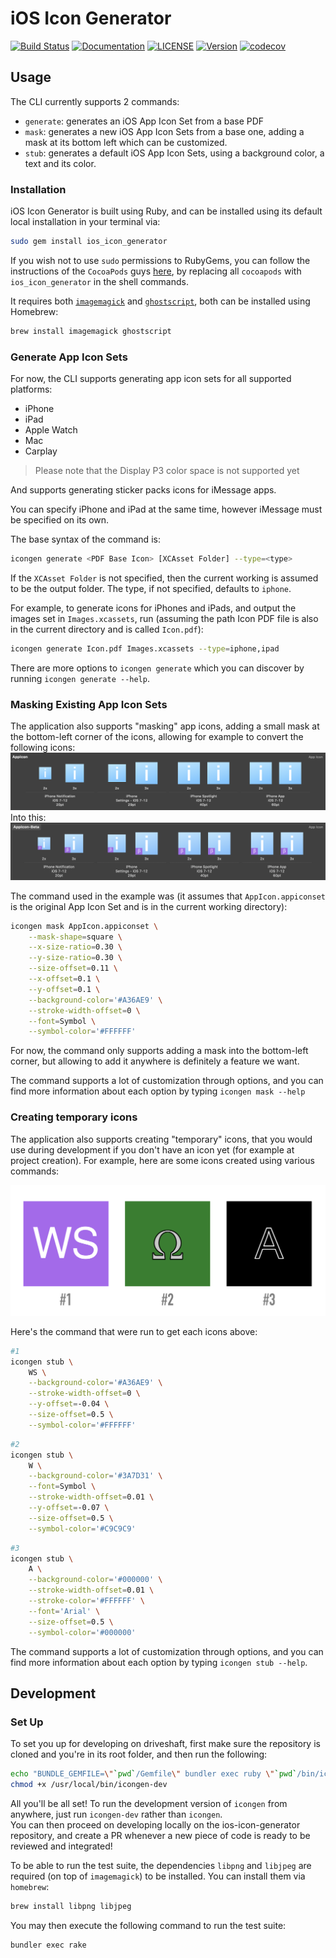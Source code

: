 iOS Icon Generator
============

[![Build Status](https://app.bitrise.io/app/b23ec2cde834230f/status.svg?token=IBOm9v8claU8aEpmnLMWig)](https://app.bitrise.io/app/b23ec2cde834230f)
[![Documentation](https://img.shields.io/badge/docs-available-success.svg)](https://fueled.github.io/ios-icon-generator/)
[![LICENSE](https://img.shields.io/badge/license-Apache%202.0-blue.svg)](http://www.apache.org/licenses/LICENSE-2.0)
[![Version](https://img.shields.io/gem/v/ios_icon_generator.svg)](https://rubygems.org/gems/ios_icon_generator)
[![codecov](https://codecov.io/gh/Fueled/ios-icon-generator/branch/master/graph/badge.svg)](https://codecov.io/gh/Fueled/ios-icon-generator)

## Usage

The CLI currently supports 2 commands:

- `generate`: generates an iOS App Icon Set from a base PDF
- `mask`: generates a new iOS App Icon Sets from a base one, adding a mask at its bottom left which can be customized.
- `stub`: generates a default iOS App Icon Sets, using a background color, a text and its color.

### Installation

iOS Icon Generator is built using Ruby, and can be installed using its default local installation in your terminal via:

```bash
sudo gem install ios_icon_generator
```

If you wish not to use `sudo` permissions to RubyGems, you can follow the instructions of the `CocoaPods` guys [here](https://guides.cocoapods.org/using/getting-started.html#getting-started), by replacing all `cocoapods` with `ios_icon_generator` in the shell commands.

It requires both [`imagemagick`](http://www.imagemagick.org/) and [`ghostscript`](https://www.ghostscript.com/), both can be installed using Homebrew:

```bash
brew install imagemagick ghostscript
```

### Generate App Icon Sets

For now, the CLI supports generating app icon sets for all supported platforms:

- iPhone
- iPad
- Apple Watch
- Mac
- Carplay

> Please note that the Display P3 color space is not supported yet

And supports generating sticker packs icons for iMessage apps.

You can specify iPhone and iPad at the same time, however iMessage must be specified on its own.

The base syntax of the command is:

```bash
icongen generate <PDF Base Icon> [XCAsset Folder] --type=<type>
```

If the `XCAsset Folder` is not specified, then the current working is assumed to be the output folder.
The type, if not specified, defaults to `iphone`.

For example, to generate icons for iPhones and iPads, and output the images set in `Images.xcassets`, run (assuming the path Icon PDF file is also in the current directory and is called `Icon.pdf`):
```bash
icongen generate Icon.pdf Images.xcassets --type=iphone,ipad
```

There are more options to `icongen generate` which you can discover by running `icongen generate --help`.

### Masking Existing App Icon Sets

The application also supports "masking" app icons, adding a small mask at the bottom-left corner of the icons, allowing for example to convert the following icons:
![Before Example](README_Images/Mask-Before.png)
Into this:
![Before Example](README_Images/Mask-After.png)

The command used in the example was (it assumes that `AppIcon.appiconset` is the original App Icon Set and is in the current working directory):
```bash
icongen mask AppIcon.appiconset \
    --mask-shape=square \
    --x-size-ratio=0.30 \
    --y-size-ratio=0.30 \
    --size-offset=0.11 \
    --x-offset=0.1 \
    --y-offset=0.1 \
    --background-color='#A36AE9' \
    --stroke-width-offset=0 \
    --font=Symbol \
    --symbol-color='#FFFFFF'
```

For now, the command only supports adding a mask into the bottom-left corner, but allowing to add it anywhere is definitely a feature we want.

The command supports a lot of customization through options, and you can find more information about each option by typing `icongen mask --help`

### Creating temporary icons

The application also supports creating "temporary" icons, that you would use during development if you don't have an icon yet (for example at project creation). For example, here are some icons created using various commands:

![Icons Example](README_Images/Icons-Example.png)

Here's the command that were run to get each icons above:
```bash
#1
icongen stub \
    WS \
    --background-color='#A36AE9' \
    --stroke-width-offset=0 \
    --y-offset=-0.04 \
    --size-offset=0.5 \
    --symbol-color='#FFFFFF'
```
```bash
#2
icongen stub \
    W \
    --background-color='#3A7D31' \
    --font=Symbol \
    --stroke-width-offset=0.01 \
    --y-offset=-0.07 \
    --size-offset=0.5 \
    --symbol-color='#C9C9C9'
```
```bash
#3
icongen stub \
    A \
    --background-color='#000000' \
    --stroke-width-offset=0.01 \
    --stroke-color='#FFFFFF' \
    --font='Arial' \
    --size-offset=0.5 \
    --symbol-color='#000000'
```

The command supports a lot of customization through options, and you can find more information about each option by typing `icongen stub --help`.

## Development

### Set Up

To set you up for developing on driveshaft, first make sure the repository is cloned and you're in its root folder, and then run the following:

```bash
echo "BUNDLE_GEMFILE=\"`pwd`/Gemfile\" bundler exec ruby \"`pwd`/bin/icongen\" \"\${@---help}\"" > /usr/local/bin/icongen-dev
chmod +x /usr/local/bin/icongen-dev
```

All you'll be all set!
To run the development version of `icongen` from anywhere, just run `icongen-dev` rather than `icongen`.  
You can then proceed on developing locally on the ios-icon-generator repository, and create a PR whenever a new piece of code is ready to be reviewed and integrated!

To be able to run the test suite, the dependencies `libpng` and `libjpeg` are required (on top of `imagemagick`) to be installed. You can install them via `homebrew`:
```bash
brew install libpng libjpeg
```

You may then execute the following command to run the test suite:
```bash
bundler exec rake
```
